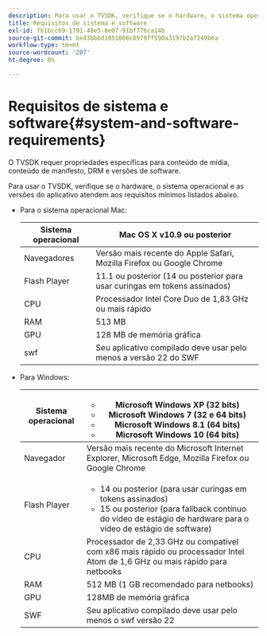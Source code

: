 ```yaml
---
description: Para usar o TVSDK, verifique se o hardware, o sistema operacional e as versões do aplicativo atendem aos requisitos mínimos listados abaixo.
title: Requisitos de sistema e software
exl-id: fb1bccb9-1791-48e5-8e07-91bf776ca14b
source-git-commit: be43bbbd1051886c8979ff590a3197b2a7249b6a
workflow-type: tm+mt
source-wordcount: '207'
ht-degree: 0%

---
```


# Requisitos de sistema e software{#system-and-software-requirements}

O TVSDK requer propriedades específicas para conteúdo de mídia, conteúdo de manifesto, DRM e versões de software.

Para usar o TVSDK, verifique se o hardware, o sistema operacional e as versões do aplicativo atendem aos requisitos mínimos listados abaixo.

<!--<a id="section_FD9C110E85BB483B869FBB94E5662710"></a>-->

* Para o sistema operacional Mac:

   | Sistema operacional | Mac OS X v10.9 ou posterior |
   |---|---|
   | Navegadores | Versão mais recente do Apple Safari, Mozilla Firefox ou Google Chrome |
   | Flash Player | 11.1 ou posterior (14 ou posterior para usar curingas em tokens assinados) |
   | CPU | Processador Intel Core Duo de 1,83 GHz ou mais rápido |
   | RAM | 513 MB |
   | GPU | 128 MB de memória gráfica |
   | swf | Seu aplicativo compilado deve usar pelo menos a versão 22 do SWF |

* Para Windows:

   | Sistema operacional | <ul><li>Microsoft Windows XP (32 bits)</li><li>Microsoft Windows 7 (32 e 64 bits)</li><li>Microsoft Windows 8.1 (64 bits)</li><li>Microsoft Windows 10 (64 bits)</li></ul> |
   |---|---|
   | Navegador | Versão mais recente do Microsoft Internet Explorer, Microsoft Edge, Mozilla Firefox ou Google Chrome |
   | Flash Player | <ul><li>14 ou posterior (para usar curingas em tokens assinados)</li><li>15 ou posterior (para fallback contínuo do vídeo de estágio de hardware para o vídeo de estágio de software)</li></ul> |
   | CPU | Processador de 2,33 GHz ou compatível com x86 mais rápido ou processador Intel Atom de 1,6 GHz ou mais rápido para netbooks |
   | RAM | 512 MB (1 GB recomendado para netbooks) |
   | GPU | 128MB de memória gráfica |
   | SWF | Seu aplicativo compilado deve usar pelo menos o swf versão 22 |
